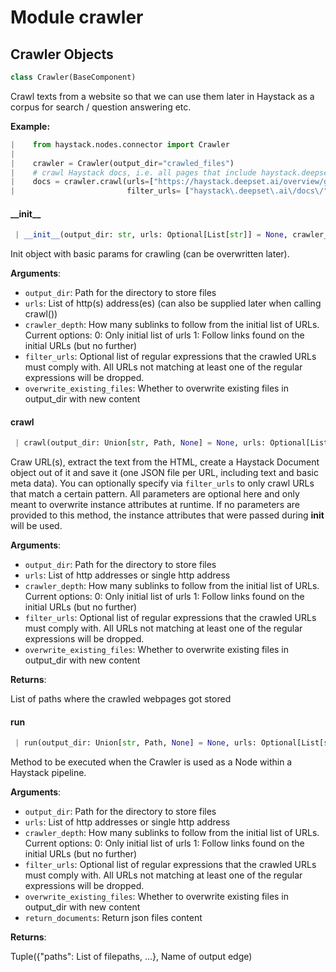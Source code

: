 <a name="crawler"></a>
# Module crawler

<a name="crawler.Crawler"></a>
## Crawler Objects

```python
class Crawler(BaseComponent)
```

Crawl texts from a website so that we can use them later in Haystack as a corpus for search / question answering etc.

**Example:**
```python
|    from haystack.nodes.connector import Crawler
|
|    crawler = Crawler(output_dir="crawled_files")
|    # crawl Haystack docs, i.e. all pages that include haystack.deepset.ai/overview/
|    docs = crawler.crawl(urls=["https://haystack.deepset.ai/overview/get-started"],
|                         filter_urls= ["haystack\.deepset\.ai\/docs\/"])
```

<a name="crawler.Crawler.__init__"></a>
#### \_\_init\_\_

```python
 | __init__(output_dir: str, urls: Optional[List[str]] = None, crawler_depth: int = 1, filter_urls: Optional[List] = None, overwrite_existing_files=True)
```

Init object with basic params for crawling (can be overwritten later).

**Arguments**:

- `output_dir`: Path for the directory to store files
- `urls`: List of http(s) address(es) (can also be supplied later when calling crawl())
- `crawler_depth`: How many sublinks to follow from the initial list of URLs. Current options:
    0: Only initial list of urls 
    1: Follow links found on the initial URLs (but no further) 
- `filter_urls`: Optional list of regular expressions that the crawled URLs must comply with.
    All URLs not matching at least one of the regular expressions will be dropped.
- `overwrite_existing_files`: Whether to overwrite existing files in output_dir with new content

<a name="crawler.Crawler.crawl"></a>
#### crawl

```python
 | crawl(output_dir: Union[str, Path, None] = None, urls: Optional[List[str]] = None, crawler_depth: Optional[int] = None, filter_urls: Optional[List] = None, overwrite_existing_files: Optional[bool] = None) -> List[Path]
```

Craw URL(s), extract the text from the HTML, create a Haystack Document object out of it and save it (one JSON
file per URL, including text and basic meta data).
You can optionally specify via `filter_urls` to only crawl URLs that match a certain pattern.
All parameters are optional here and only meant to overwrite instance attributes at runtime.
If no parameters are provided to this method, the instance attributes that were passed during __init__ will be used.

**Arguments**:

- `output_dir`: Path for the directory to store files
- `urls`: List of http addresses or single http address
- `crawler_depth`: How many sublinks to follow from the initial list of URLs. Current options:
                      0: Only initial list of urls
                      1: Follow links found on the initial URLs (but no further)
- `filter_urls`: Optional list of regular expressions that the crawled URLs must comply with.
                   All URLs not matching at least one of the regular expressions will be dropped.
- `overwrite_existing_files`: Whether to overwrite existing files in output_dir with new content

**Returns**:

List of paths where the crawled webpages got stored

<a name="crawler.Crawler.run"></a>
#### run

```python
 | run(output_dir: Union[str, Path, None] = None, urls: Optional[List[str]] = None, crawler_depth: Optional[int] = None, filter_urls: Optional[List] = None, overwrite_existing_files: Optional[bool] = None, return_documents: Optional[bool] = False) -> Tuple[Dict, str]
```

Method to be executed when the Crawler is used as a Node within a Haystack pipeline.

**Arguments**:

- `output_dir`: Path for the directory to store files
- `urls`: List of http addresses or single http address
- `crawler_depth`: How many sublinks to follow from the initial list of URLs. Current options:
                      0: Only initial list of urls
                      1: Follow links found on the initial URLs (but no further)
- `filter_urls`: Optional list of regular expressions that the crawled URLs must comply with.
                   All URLs not matching at least one of the regular expressions will be dropped.
- `overwrite_existing_files`: Whether to overwrite existing files in output_dir with new content
- `return_documents`: Return json files content

**Returns**:

Tuple({"paths": List of filepaths, ...}, Name of output edge)


